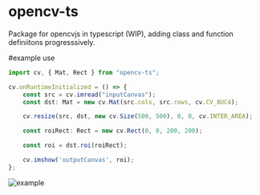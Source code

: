 # opencv-ts
Package for opencvjs in typescript (WIP), adding class and function definiitons progresssively.


#example use

```typescript
import cv, { Mat, Rect } from "opencv-ts";

cv.onRuntimeInitialized = () => {
    const src = cv.imread("inputCanvas");
    const dst: Mat = new cv.Mat(src.cols, src.rows, cv.CV_8UC4);

    cv.resize(src, dst, new cv.Size(500, 500), 0, 0, cv.INTER_AREA);

    const roiRect: Rect = new cv.Rect(0, 0, 200, 200);

    const roi = dst.roi(roiRect);

    cv.imshow('outputCanvas', roi);
};

```

![example](https://user-images.githubusercontent.com/9585683/111277722-7b74f680-8684-11eb-9d83-a105b1d04084.gif)
